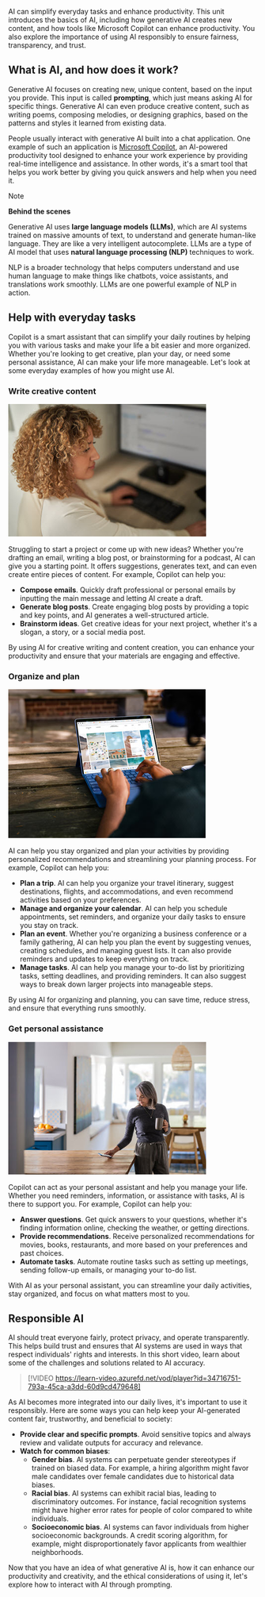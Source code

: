 AI can simplify everyday tasks and enhance productivity. This unit introduces the basics of AI, including how generative AI creates new content, and how tools like Microsoft Copilot can enhance productivity. You also explore the importance of using AI responsibly to ensure fairness, transparency, and trust.

## What is AI, and how does it work?

Generative AI focuses on creating new, unique content, based on the input you provide. This input is called **prompting**, which just means asking AI for specific things. Generative AI can even produce creative content, such as writing poems, composing melodies, or designing graphics, based on the patterns and styles it learned from existing data. 

People usually interact with generative AI built into a chat application. One example of such an application is [Microsoft Copilot](https://copilot.microsoft.com?azure-portal=true), an AI-powered productivity tool designed to enhance your work experience by providing real-time intelligence and assistance. In other words, it's a smart tool that helps you work better by giving you quick answers and help when you need it.

> [!NOTE]
> **Behind the scenes**
>
> Generative AI uses **large language models (LLMs)**, which are AI systems trained on massive amounts of text, to understand and generate human-like language. They are like a very intelligent autocomplete. LLMs are a type of AI model that uses **natural language processing (NLP)** techniques to work.
>
> NLP is a broader technology that helps computers understand and use human language to make things like chatbots, voice assistants, and translations work smoothly. LLMs are one powerful example of NLP in action.

## Help with everyday tasks

Copilot is a smart assistant that can simplify your daily routines by helping you with various tasks and make your life a bit easier and more organized. Whether you're looking to get creative, plan your day, or need some personal assistance, AI can make your life more manageable. Let's look at some everyday examples of how you might use AI.

### Write creative content

![Screenshot of a person working on a laptop.](../media/02-write-creative-content.jpg)

Struggling to start a project or come up with new ideas? Whether you're drafting an email, writing a blog post, or brainstorming for a podcast, AI can give you a starting point. It offers suggestions, generates text, and can even create entire pieces of content. For example, Copilot can help you:

- **Compose emails**. Quickly draft professional or personal emails by inputting the main message and letting AI create a draft.
- **Generate blog posts**. Create engaging blog posts by providing a topic and key points, and AI generates a well-structured article.
- **Brainstorm ideas**. Get creative ideas for your next project, whether it's a slogan, a story, or a social media post.

By using AI for creative writing and content creation, you can enhance your productivity and ensure that your materials are engaging and effective.

### Organize and plan

![Screenshot of a person typing on a tablet.](../media/02-organize-plan.jpg)

AI can help you stay organized and plan your activities by providing personalized recommendations and streamlining your planning process. For example, Copilot can help you:

- **Plan a trip**. AI can help you organize your travel itinerary, suggest destinations, flights, and accommodations, and even recommend activities based on your preferences.
- **Manage and organize your calendar**. AI can help you schedule appointments, set reminders, and organize your daily tasks to ensure you stay on track.
- **Plan an event**. Whether you're organizing a business conference or a family gathering, AI can help you plan the event by suggesting venues, creating schedules, and managing guest lists. It can also provide reminders and updates to keep everything on track.
- **Manage tasks**. AI can help you manage your to-do list by prioritizing tasks, setting deadlines, and providing reminders. It can also suggest ways to break down larger projects into manageable steps.

By using AI for organizing and planning, you can save time, reduce stress, and ensure that everything runs smoothly.

### Get personal assistance

![Screenshot of a Woman looking at her mobile device.](../media/02-personal-assistant.jpg)

Copilot can act as your personal assistant and help you manage your life. Whether you need reminders, information, or assistance with tasks, AI is there to support you. For example, Copilot can help you:

- **Answer questions**. Get quick answers to your questions, whether it's finding information online, checking the weather, or getting directions.
- **Provide recommendations**. Receive personalized recommendations for movies, books, restaurants, and more based on your preferences and past choices.
- **Automate tasks**. Automate routine tasks such as setting up meetings, sending follow-up emails, or managing your to-do list.

With AI as your personal assistant, you can streamline your daily activities, stay organized, and focus on what matters most to you.

## Responsible AI

AI should treat everyone fairly, protect privacy, and operate transparently. This helps build trust and ensures that AI systems are used in ways that respect individuals' rights and interests. In this short video, learn about some of the challenges and solutions related to AI accuracy.

> [!VIDEO https://learn-video.azurefd.net/vod/player?id=34716751-793a-45ca-a3dd-60d9cd479648]

As AI becomes more integrated into our daily lives, it's important to use it responsibly. Here are some ways you can help keep your AI-generated content fair, trustworthy, and beneficial to society:

- **Provide clear and specific prompts**. Avoid sensitive topics and always review and validate outputs for accuracy and relevance.
- **Watch for common biases**:
    - **Gender bias**. AI systems can perpetuate gender stereotypes if trained on biased data. For example, a hiring algorithm might favor male candidates over female candidates due to historical data biases.
    - **Racial bias**. AI systems can exhibit racial bias, leading to discriminatory outcomes. For instance, facial recognition systems might have higher error rates for people of color compared to white individuals.
    - **Socioeconomic bias**. AI systems can favor individuals from higher socioeconomic backgrounds. A credit scoring algorithm, for example, might disproportionately favor applicants from wealthier neighborhoods.

Now that you have an idea of what generative AI is, how it can enhance our productivity and creativity, and the ethical considerations of using it, let's explore how to interact with AI through prompting.
